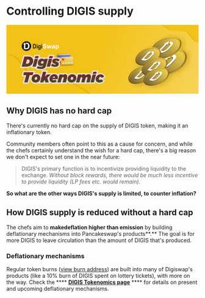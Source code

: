 # Controlling DIGIS supply

![](<../../.gitbook/assets/digistokenomic.png>)

## Why DIGIS has no hard cap

There's currently no hard cap on the supply of DIGIS token, making it an inflationary token.&#x20;

Community members often point to this as a cause for concern, and while the chefs certainly understand the wish for a hard cap, there's a big reason we don't expect to set one in the near future:

> DIGIS's primary function is to incentivize providing liquidity to the exchange. _Without block rewards, there would be much less incentive to provide liquidity (LP fees etc. would remain)._

**So what are the other ways DIGIS's supply is limited, to counter inflation?**&#x20;

## How DIGIS supply is reduced without a hard cap

The chefs aim to **makedeflation higher than emission** by building deflationary mechanisms into Pancakeswap's products**.** The goal is for more DIGIS to leave circulation than the amount of DIGIS that's produced.


### Deflationary mechanisms

Regular token burns ([view burn address](https://bscscan.com/token/0x0Ff81F18bCb9519ac6027c732D196945CA4D2a9A?a=0x000000000000000000000000000000000000dead)) are built into many of Digiswap's products (like a 10% burn of DIGIS spent on lottery tickets), with more on the way. Check the **** [**DIGIS Tokenomics page**](https://docs.digiswap.finance/tokenomics/cake/cake-tokenomics) **** for details on present and upcoming deflationary mechanisms.

